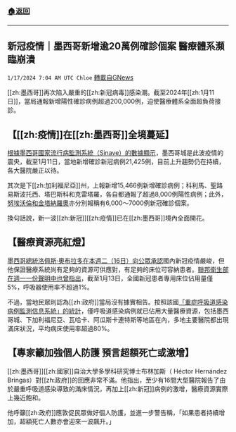 ###  [:house:返回](README.md)
---


## 新冠疫情｜墨西哥新增逾20萬例確診個案  醫療體系瀕臨崩潰
`1/17/2024 7:04 AM UTC Chloe` [轉載自GNews](https://gnews.org/articles/2227405)

[[zh:墨西哥]]再次陷入嚴重的[[zh:新冠病毒]]感染潮。截至2024年[[zh:1月11日]]，當局通報新增陽性確診病例超過200,000例，迫使醫療體系全面超負荷接診。

  


## 【[[zh:疫情]]在[[zh:墨西哥]]全境蔓延】

  

[根據墨西哥國家流行病監測系統（Sinave）的數據顯示](https://www.eluniversal.com.mx/nacion/pega-covid-a-poblacion-registran-200-mil-casos/)，墨西哥城是此波疫情的震央，截至1月11日，當地新增確診新冠病例21,425例，目前上升趨勢仍在持續，各大醫院嚴正以待。

  

其次是下[[zh:加利福尼亞]]州，上報新增15,466例新增確診病例；科利馬、聖路易斯波托西、塔巴斯科和克雷塔羅，各自都通報了超過8,000例陽性病例；此外，[努埃沃倫和金塔納羅奧](https://mexiconewsdaily.com/news/new-wave-of-covid-19-infections-hits-mexico/)亦分別報稱有6,000～7000例新冠確診個案。

  

換句話說，新一波[[zh:新冠]][[zh:疫情]]已在[[zh:墨西哥]]境內全面開花。

  


## 【醫療資源亮紅燈】

  

[墨西哥總統洛佩斯·奧布拉多在本週二（16日）向公眾承認](https://hiptex.com.mx/noticias/50839/descarta-el-presidente-lopez-obrador-que-exista-una-situacion-critica-por-covid-19-en-mexico)國內新冠疫情嚴峻，但他保證醫療系統尚有足夠的資源可供應對，有足夠的床位可容納患者。[聯邦衛生部在週一一份聲明中也曾指出](https://www.gob.mx/salud/prensa/017-sector-salud-cuenta-con-amplia-disponibilidad-de-camas-hospitalarias-para-la-atencion-de-covid-19)，截至1月13日，全國新冠患者專用床位佔用量僅5%，呼吸器使用率不超過1%。

  

不過，當地民眾則認為[[zh:政府]]當局沒有據實相告。按照該國[「重症呼吸道感染病例監測信息系統」的統計](https://www.gits.igg.unam.mx/red-irag-dashboard/reviewHome)，僅呼吸道感染病例就已佔用大量醫療資源，包括墨西哥城、下加利福尼亞、瓦哈卡、阿瓜斯卡連特斯等地區在內，多地主要醫院都出現滿床狀況，平均病床使用率超過80%。

  


## 【專家籲加強個人防護 預言超額死亡或激增】

  

[[zh:墨西哥]][[zh:國家]]自治大學多學科研究博士布林加斯（ Héctor Hernández Bringas）對[[zh:政府]]的回應非常不滿。他指出，至少有16間大型醫院報告了由於嚴重呼吸道感染導致的滿床情況，再加上[[zh:新冠]]病例的激增，醫療資源實際上幾近飽和。

  

他呼籲[[zh:政府]]應敦促民眾做好個人防護，並進一步警告稱，「如果患者持續增加，超額死亡人數亦會迎來一波飆升。」

